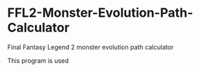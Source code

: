 # FFL2-Monster-Evolution-Path-Calculator
Final Fantasy Legend 2 monster evolution path calculator

This program is used
